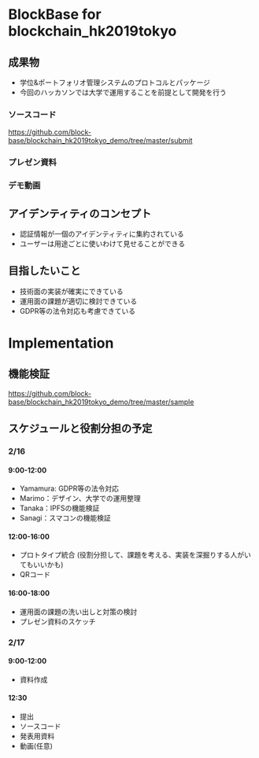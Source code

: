 
# BlockBase for blockchain_hk2019tokyo

## 成果物
 - 学位&ポートフォリオ管理システムのプロトコルとパッケージ
 - 今回のハッカソンでは大学で運用することを前提として開発を行う

### ソースコード
https://github.com/block-base/blockchain_hk2019tokyo_demo/tree/master/submit

### プレゼン資料

### デモ動画

## アイデンティティのコンセプト
 - 認証情報が一個のアイデンティティに集約されている
 - ユーザーは用途ごとに使いわけて見せることができる

## 目指したいこと
 - 技術面の実装が確実にできている
 - 運用面の課題が適切に検討できている
 - GDPR等の法令対応も考慮できている

# Implementation

## 機能検証
https://github.com/block-base/blockchain_hk2019tokyo_demo/tree/master/sample

## スケジュールと役割分担の予定
### 2/16
#### 9:00-12:00
 - Yamamura: GDPR等の法令対応
 - Marimo：デザイン、大学での運用整理
 - Tanaka：IPFSの機能検証
 - Sanagi：スマコンの機能検証

#### 12:00-16:00
 - プロトタイプ統合 (役割分担して、課題を考える、実装を深掘りする人がいてもいいかも)
 - QRコード

#### 16:00-18:00
 - 運用面の課題の洗い出しと対策の検討
 - プレゼン資料のスケッチ

### 2/17
#### 9:00-12:00
 - 資料作成

#### 12:30
 - 提出
 - ソースコード
 - 発表用資料
 - 動画(任意)
